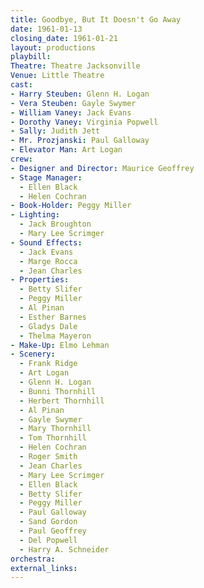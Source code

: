 ```yaml
---
title: Goodbye, But It Doesn't Go Away
date: 1961-01-13
closing_date: 1961-01-21
layout: productions
playbill:
Theatre: Theatre Jacksonville
Venue: Little Theatre
cast:
- Harry Steuben: Glenn H. Logan
- Vera Steuben: Gayle Swymer
- William Vaney: Jack Evans
- Dorothy Vaney: Virginia Popwell
- Sally: Judith Jett
- Mr. Prozjanski: Paul Galloway
- Elevator Man: Art Logan
crew:
- Designer and Director: Maurice Geoffrey
- Stage Manager:
  - Ellen Black
  - Helen Cochran
- Book-Holder: Peggy Miller
- Lighting:
  - Jack Broughton
  - Mary Lee Scrimger
- Sound Effects:
  - Jack Evans
  - Marge Rocca
  - Jean Charles
- Properties:
  - Betty Slifer
  - Peggy Miller
  - Al Pinan
  - Esther Barnes
  - Gladys Dale
  - Thelma Mayeron
- Make-Up: Elmo Lehman
- Scenery:
  - Frank Ridge
  - Art Logan
  - Glenn H. Logan
  - Bunni Thornhill
  - Herbert Thornhill
  - Al Pinan
  - Gayle Swymer
  - Mary Thornhill
  - Tom Thornhill
  - Helen Cochran
  - Roger Smith
  - Jean Charles
  - Mary Lee Scrimger
  - Ellen Black
  - Betty Slifer
  - Peggy Miller
  - Paul Galloway
  - Sand Gordon
  - Paul Geoffrey
  - Del Popwell
  - Harry A. Schneider
orchestra:
external_links:
---
```

